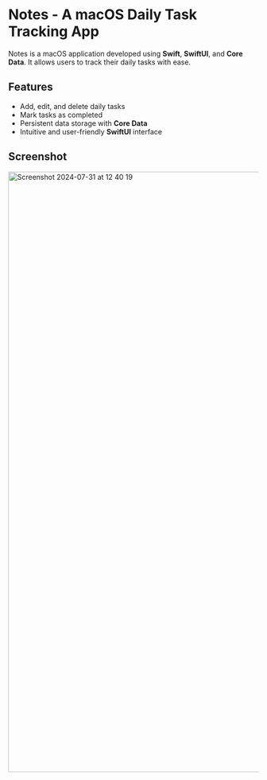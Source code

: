 # Notes - A macOS Daily Task Tracking App

Notes is a macOS application developed using **Swift**, **SwiftUI**, and **Core Data**. It allows users to track their daily tasks with ease.

## Features

- Add, edit, and delete daily tasks
- Mark tasks as completed
- Persistent data storage with **Core Data**
- Intuitive and user-friendly **SwiftUI** interface

## Screenshot



<img width="1207" alt="Screenshot 2024-07-31 at 12 40 19" src="https://github.com/user-attachments/assets/5b16dbcb-25ba-4c5b-ab45-5ab3cc952070">
